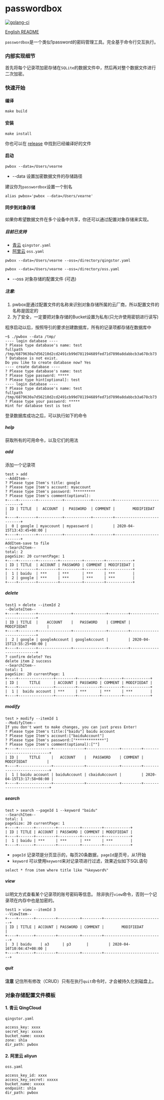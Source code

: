 # passwordbox

[![golang-ci](https://github.com/vearne/passwordbox/actions/workflows/golang-ci.yml/badge.svg)](https://github.com/vearne/passwordbox/actions/workflows/golang-ci.yml)

[English README](https://github.com/vearne/passwordbox/blob/master/README_en.md)

`passwordbox`是一个类似1password的密码管理工具。完全基于命令行交互执行。

### 内部实现细节
首先将每个记录项加密存储在`SQLite`的数据文件中，然后再对整个数据文件进行二次加密。


### 快速开始

#### 编译
```
make build
```
#### 安装
```
make install
```

你也可以在 [release](https://github.com/vearne/passwordbox/releases) 
中找到已经编译好的文件
#### 启动
```
pwbox --data=/Users/vearne
```

* --data 设置加密数据文件的存储路径

建议你为`passwordbox`设置一个别名
```
alias pwbox='pwbox --data=/Users/vearne'
```

#### 同步到对象存储
如果你希望数据文件在多个设备中共享，你还可以通过配置对象存储来实现。    
##### 目前已支持

* [青云](https://www.qingcloud.com/products/qingstor/)  `qingstor.yaml`
* [阿里云](https://cn.aliyun.com/product/oss)  `oss.yaml`

```
pwbox --data=/Users/vearne --oss=/directory/qingstor.yaml
```
```
pwbox --data=/Users/vearne --oss=/directory/oss.yaml
```
* --oss 对象存储的配置文件 (可选)

##### 注意: 
1) pwbox是通过配置文件的名称来识别对象存储所属的云厂商，所以配置文件的名称是固定的
2) 为了安全，一定要把对象存储的Bucket设置为私有(只允许使用密钥进行读写)


程序启动以后，按照导引的要求创建数据库，所有的记录项都存储在数据库中
```
─$ ./pwbox --data /tmp/
---- login database ----
? Please type database's name: test
fullpath /tmp/6879630a7d56210d2cd2491cb99d781194689fed71d7890a8dabbcb3a678cb73
? Database is not exist.
Do you like to create database now? Yes
---- create database ----
? Please type database's name: test
? Please type password: *****
? Please type hint[optional]: test
---- login database ----
? Please type database's name: test
fullpath /tmp/6879630a7d56210d2cd2491cb99d781194689fed71d7890a8dabbcb3a678cb73
? Please type your password: *****
Hint for database test is test
```
登录数据库成功之后，可以执行如下的命令
##### help
获取所有的可用命令，以及它们的用法
##### add
添加一个记录项
```
test > add
--AddItem--
? Please type Item's title: google
? Please type Item's account: myaccount
? Please type Item's password: **********
? Please type Item's comment(optional):
+----+--------+-----------+------------+---------+---------------------------+
| ID | TITLE  |  ACCOUNT  |  PASSWORD  | COMMENT |        MODIFIEDAT         |
+----+--------+-----------+------------+---------+---------------------------+
|  0 | google | myaccount | mypassword |         | 2020-04-15T13:43:45+08:00 |
+----+--------+-----------+------------+---------+---------------------------+
AddItem-save to file
--SearchItem--
total: 2
pageSize: 20 currentPage: 1
+----+--------+---------+----------+---------+------------+
| ID | TITLE  | ACCOUNT | PASSWORD | COMMENT | MODIFIEDAT |
+----+--------+---------+----------+---------+------------+
|  1 | baidu  | ***     | ***      | ***     | ***        |
|  2 | google | ***     | ***      | ***     | ***        |
+----+--------+---------+----------+---------+------------+
```
##### delete
```
test1 > delete --itemId 2
--DeleteItem--
+----+--------+---------------+---------------+---------+---------------------------+
| ID | TITLE  |    ACCOUNT    |   PASSWORD    | COMMENT |        MODIFIEDAT         |
+----+--------+---------------+---------------+---------+---------------------------+
|  2 | google | googleAccount | googleAccount |         | 2020-04-15T13:55:25+08:00 |
+----+--------+---------------+---------------+---------+---------------------------+
? confirm delete? Yes
delete item 2 success
--SearchItem--
total: 1
pageSize: 20 currentPage: 1
+----+----------------+---------+----------+---------+------------+
| ID |     TITLE      | ACCOUNT | PASSWORD | COMMENT | MODIFIEDAT |
+----+----------------+---------+----------+---------+------------+
|  1 |  baidu account | ***     | ***      | ***     | ***        |
+----+----------------+---------+----------+---------+------------+
```
##### modify
```
test > modify --itemId 1
--ModifyItem--
If you don't want to make changes, you can just press Enter!
? Please type Item's title:["baidu"] baidu account
? Please type Item's account:["baiduAccount"]
? Please type Item's password:["*************"]
? Please type Item's comment(optional):[""]
+----+---------------+--------------+---------------+---------+---------------------------+
| ID |     TITLE     |   ACCOUNT    |   PASSWORD    | COMMENT |        MODIFIEDAT         |
+----+---------------+--------------+---------------+---------+---------------------------+
|  1 | baidu account | baiduAccount | cbaiduAccount |         | 2020-04-15T13:17:58+08:00 |
+----+---------------+--------------+---------------+---------+---------------------------+
```
##### search
```
test > search --pageId 1 --keyword "baidu"
--SearchItem--
total: 1
pageSize: 20 currentPage: 1
+----+-------+---------+----------+---------+------------+
| ID | TITLE | ACCOUNT | PASSWORD | COMMENT | MODIFIEDAT |
+----+-------+---------+----------+---------+------------+
|  1 | baidu | ***     | ***      | ***     | ***        |
+----+-------+---------+----------+---------+------------+
```   
* `pageId` 记录项是分页显示的，每页20条数据，`pageId`是页号，从1开始
* `keyword` 可以使用`keyword`来对记录项进行过滤，效果近似如下SQL语句
```
select * from item where title like "%keyword%"
```
##### view
以明文方式查看某个记录项的账号密码等信息。
除非执行`view`命令，否则一个记录项在内存中也是加密的。
```
test1 > view --itemId 3
--ViewItem--
+----+-------+---------+----------+---------+---------------------------+
| ID | TITLE | ACCOUNT | PASSWORD | COMMENT |        MODIFIEDAT         |
+----+-------+---------+----------+---------+---------------------------+
|  3 | baidu    | a3      | p3       |         | 2020-04-16T10:04:47+08:00 |
+----+-------+---------+----------+---------+---------------------------+
```
##### quit
**注意** 记住所有修改（CRUD）只有在执行`quit`命令时，才会被持久化到磁盘上。


### 对象存储配置文件模板

#### 1. 青云 QingCloud

`qingstor.yaml`

```
access_key: xxxx
secret_key: xxxxx
bucket_name: xxxxx
zone: sh1a
dir_path: pwbox
```

#### 2. 阿里云 aliyun

`oss.yaml`

```
access_key_id: xxxx
access_key_secret: xxxxx
bucket_name: xxxxx
endpoint: sh1a
dir_path: pwbox
```
